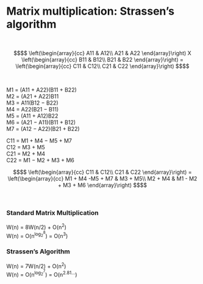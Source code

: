# Matrix multiplication: Strassen’s algorithm
<br />

```math
$$
\left(\begin{array}{cc} 
A11 & A12\\
A21 & A22
\end{array}\right)
X
\left(\begin{array}{cc} 
B11 & B12\\
B21 & B22
\end{array}\right)
=
\left(\begin{array}{cc} 
C11 & C12\\
C21 & C22
\end{array}\right)
$$
```

<br />

M1 = (A11 + A22)(B11 + B22) <br />
M2 = (A21 + A22)B11 <br />
M3 = A11(B12 − B22) <br />
M4 = A22(B21 − B11) <br />
M5 = (A11 + A12)B22 <br />
M6 = (A21 − A11)(B11 + B12) <br />
M7 = (A12 − A22)(B21 + B22) <br />

C11 = M1 + M4 − M5 + M7 <br />
C12 = M3 + M5 <br />
C21 = M2 + M4 <br />
C22 = M1 − M2 + M3 + M6 <br />

```math
$$
\left(\begin{array}{cc} 
C11 & C12\\
C21 & C22
\end{array}\right)
=
\left(\begin{array}{cc} 
M1 + M4 -M5 + M7 & M3 + M5\\
M2 + M4 & M1 - M2 + M3 + M6
\end{array}\right)
$$
```

<br />

### Standard Matrix Multiplication
W(n) = 8W(n/2) + O(n<sup>2</sup>) <br />
W(n) = O(n<sup>log<sub>2</sub><sup>8</sup></sup>) = O(n<sup>3</sup>) <br /> 
### Strassen’s Algorithm
W(n) = 7W(n/2) + O(n<sup>2</sup>) <br />
W(n) = O(n<sup>log<sub>2</sub><sup>7</sup></sup>) = O(n<sup>2.81...</sup>) <br />
